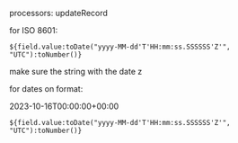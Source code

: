 processors: updateRecord

for ISO 8601:
~~~
${field.value:toDate("yyyy-MM-dd'T'HH:mm:ss.SSSSSS'Z'", "UTC"):toNumber()}
~~~
make sure the string with the date z


for dates on format:

2023-10-16T00:00:00+00:00

~~~
${field.value:toDate("yyyy-MM-dd'T'HH:mm:ss.SSSSSS'Z'", "UTC"):toNumber()}
~~~

